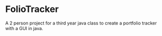 # FolioTracker
A 2 person project for a third year java class to create a portfolio tracker with a GUI in java.
